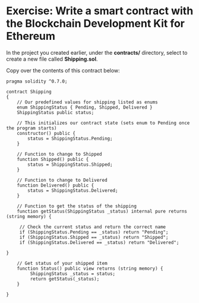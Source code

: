 # Exercise: Write a smart contract with the Blockchain Development Kit for Ethereum

In the project you created earlier, under the **contracts/** directory, select to create a new file called **Shipping.sol**.

Copy over the contents of this contract below:

```solidity
pragma solidity ^0.7.0;

contract Shipping
{
    // Our predefined values for shipping listed as enums
    enum ShippingStatus { Pending, Shipped, Delivered }
    ShippingStatus public status;

    // This initializes our contract state (sets enum to Pending once the program starts)
    constructor() public {
        status = ShippingStatus.Pending;
    }

    // Function to change to Shipped
    function Shipped() public {
        status = ShippingStatus.Shipped;
    }

    // Function to change to Delivered
    function Delivered() public {
        status = ShippingStatus.Delivered;
    }

    // Function to get the status of the shipping
    function getStatus(ShippingStatus _status) internal pure returns (string memory) {

     // Check the current status and return the correct name
     if (ShippingStatus.Pending == _status) return "Pending";
     if (ShippingStatus.Shipped == _status) return "Shipped";
     if (ShippingStatus.Delivered == _status) return "Delivered";

}

    // Get status of your shipped item
    function Status() public view returns (string memory) {
         ShippingStatus _status = status;
         return getStatus(_status);
    }

}
```
